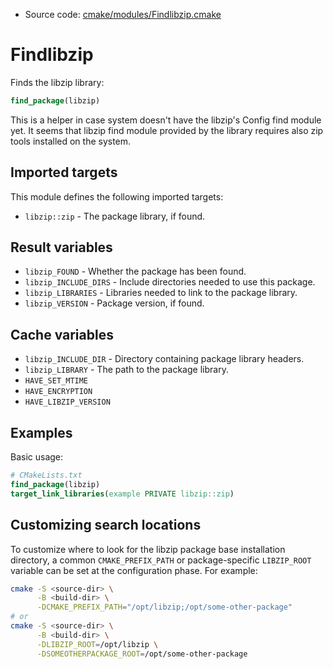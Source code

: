 <!-- This is auto-generated file. -->
* Source code: [cmake/modules/Findlibzip.cmake](https://github.com/petk/php-build-system/blob/master/cmake/cmake/modules/Findlibzip.cmake)

# Findlibzip

Finds the libzip library:

```cmake
find_package(libzip)
```

This is a helper in case system doesn't have the libzip's Config find module
yet. It seems that libzip find module provided by the library requires also
zip tools installed on the system.

## Imported targets

This module defines the following imported targets:

* `libzip::zip` - The package library, if found.

## Result variables

* `libzip_FOUND` - Whether the package has been found.
* `libzip_INCLUDE_DIRS` - Include directories needed to use this package.
* `libzip_LIBRARIES` - Libraries needed to link to the package library.
* `libzip_VERSION` - Package version, if found.

## Cache variables

* `libzip_INCLUDE_DIR` - Directory containing package library headers.
* `libzip_LIBRARY` - The path to the package library.
* `HAVE_SET_MTIME`
* `HAVE_ENCRYPTION`
* `HAVE_LIBZIP_VERSION`

## Examples

Basic usage:

```cmake
# CMakeLists.txt
find_package(libzip)
target_link_libraries(example PRIVATE libzip::zip)
```

## Customizing search locations

To customize where to look for the libzip package base
installation directory, a common `CMAKE_PREFIX_PATH` or
package-specific `LIBZIP_ROOT` variable can be set at
the configuration phase. For example:

```sh
cmake -S <source-dir> \
      -B <build-dir> \
      -DCMAKE_PREFIX_PATH="/opt/libzip;/opt/some-other-package"
# or
cmake -S <source-dir> \
      -B <build-dir> \
      -DLIBZIP_ROOT=/opt/libzip \
      -DSOMEOTHERPACKAGE_ROOT=/opt/some-other-package
```
